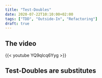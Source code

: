 ```yaml
---
title: "Test-Doubles"
date: 2020-07-22T10:10:00+02:00
tags: ["TDD", "Outside-In", "Refactoring"]
draft: true
---
```


## The video
{{< youtube YQ9qlcq6Yyg >}}

## Test-Doubles are substitutes
